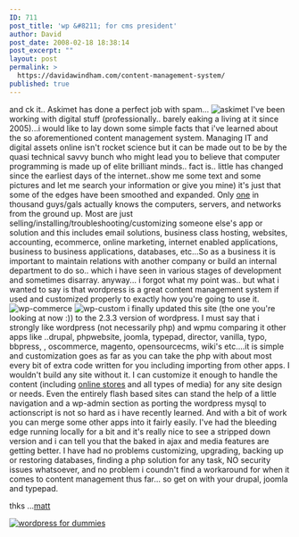 ```yaml
---
ID: 711
post_title: 'wp &#8211; for cms president'
author: David
post_date: 2008-02-18 18:38:14
post_excerpt: ""
layout: post
permalink: >
  https://davidawindham.com/content-management-system/
published: true
---
```

and ck it.. Askimet has done a perfect job with spam...
<img src="http://davidawindham.com/images/askimet.png" alt="askimet" />
I've been working with digital stuff (professionally.. barely eaking a living at it since 2005)...i would like to lay down some simple facts that i've learned about the so aforementioned content management system. Managing IT and digital assets online isn't rocket science but it can be made out to be by the quasi technical savvy bunch who might lead you to believe that computer programming is made up of elite brilliant minds.. fact is.. little has changed since the earliest days of the internet..show me some text and some pictures and let me search your information or give you mine) it's just that some of the edges have been smoothed and expanded. Only <a href="http://weblog.commandlinejunkie.com">one</a> in thousand guys/gals actually knows the computers, servers, and networks from the ground up.  Most are just selling/installing/troubleshooting/customizing someone else's app or solution and this includes email solutions, business class hosting, websites, accounting, ecommerce, online marketing, internet enabled applications, business to business applications, databases, etc...So as a business it is important to maintain relations with another company or build an internal department to do so.. which i have seen in various stages of development and sometimes disarray.
anyway... i forgot what my point was.. but what i wanted to say is that wordpress is a great content management system if used and customized properly to exactly how you're going to use it.
<img src="http://davidawindham.com/images/wp-commerce.png" alt="wp-commerce" />
<img src="http://davidawindham.com/images/wpcustom.png" alt="wp-custom" />
i finally updated this site (the one you're looking at now :)) to the 2.3.3 version of wordpress.  I must say that i strongly like wordpress (not necessarily php) and wpmu comparing it other apps like ..drupal, phpwebsite,  joomla, typepad, director, vanilla, typo, bbpress, , oscommerce, magento, opensourcecms, wiki's etc....it is simple and customization goes as far as you can take the php with about most every bit of extra code written for you including importing from other apps.  I wouldn't build any site without it.  I can customize it enough to handle the content (including <a href="http://davidawindham.com/blog/products-page/">online stores</a> and all types of media) for any site design or needs.  Even the entirely flash based sites can stand the help of a little navigation and a wp-admin section as porting the wordpress mysql to actionscript is not so hard as i have recently learned.  And with a bit of work you can merge some other apps into it fairly easily.  I've had the bleeding edge running locally for a bit and it's really nice to see a stripped down version and i can tell you that the baked in ajax and media features are getting better.
I have had no problems customizing, upgrading, backing up or restoring databases, finding a php solution for any task, NO security issues whatsoever, and no problem i coundn't find a workaround for when it comes to content management thus far... so get on with your drupal, joomla and typepad.

thks ...<a href="http://ma.tt/">matt</a>

<a href="http://www.amazon.com/gp/product/0470149469?ie=UTF8&tag=whiconedemide-20&linkCode=as2&camp=1789&creative=9325&creativeASIN=0470149469"><img src="http://davidawindham.com/images/wp-for-dummies.png" alt="wordpress for dummies" /></a>